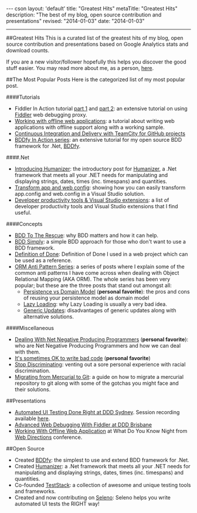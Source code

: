 --- cson
layout: 'default'
title: "Greatest Hits"
metaTitle: "Greatest Hits"
description: "The best of my blog, open source contribution and presentations"
revised: "2014-01-03"
date: "2014-01-03"

---
##Greatest Hits
This is a curated list of the greatest hits of my blog, open source contribution and presentations based on Google Analytics stats and download counts. 

If you are a new visitor/follower hopefully this helps you discover the good stuff easier. You may read more about me, as a person, [here](/about).

##The Most Popular Posts
Here is the categorized list of my most popular post.

####Tutorials
 - Fiddler In Action tutorial [part 1](/fiddler-in-action/part-1) and [part 2](/fiddler-in-action/part-2): an extensive tutorial on using [Fiddler](http://http://fiddler2.com/) web debugging proxy.
 - [Working with offline web applications](/presentations/wdyk-offline-web): a tutorial about writing web applications with offline support along with a working sample.
 - [Continuous Integration and Delivery with TeamCity for GitHub projects](/continuous-integration-delivery-github-teamcity)
 - [BDDfy In Action series](/bddify-in-action/introduction): an extensive tutorial for my open source BDD framework for .Net, [BDDfy](https://github.com/TestStack/TestStack.BDDfy).

####.Net
 - [Introducing Humanizer](/humanizer-v1): the introductory post for [Humanizer](https://github.com/MehdiK/Humanizer), a .Net framework that meets all your .NET needs for manipulating and displaying strings, dates, times (inc. timespans) and quantities.
 - [Transform app and web config](/transform-app-config-and-web-config): showing how you can easily transform app.config and web.config in a Visual Studio solution.
 - [Developer productivity tools & Visual Studio extensions](/developer-productivity-tools-and-visual-studio-extensions): a list of developer productivity tools and Visual Studio extensions that I find useful.
 
####Concepts
 - [BDD To The Rescue](/bdd-to-the-rescue): why BDD matters and how it can help.
 - [BDD Simply](/bdd-simply): a simple BDD approach for those who don't want to use a BDD framework.
 - [Definition of Done](/definition-of-done-in-an-mvc-project): Definition of Done I used in a web project which can be used as a reference.
 - [ORM Anti Pattern Series](/orm-anti-patterns-series): a series of posts where I explain some of the common anti patterns I have come across when dealing with Object Relational Mapping (AKA ORM). The whole series has been very popular; but these are the three posts that stand out amongst all:
	 - [Persistence vs Domain Model](/orm-anti-patterns-part-4-persistence-domain-model) (**personal favorite**): the pros and cons of reusing your persistence model as domain model
	 - [Lazy Loading](/orm-anti-patterns-part-3-lazy-loading): why Lazy Loading is usually a very bad idea.
	 - [Generic Updates](/orm-anti-patterns-part-5-generic-update-methods): disadvantages of generic updates along with alternative solutions.

####Miscellaneous
 - [Dealing With Net Negative Producing Programmers](/dealing-with-net-negative-producing-programmers) (**personal favorite**): who are Net Negative Producing Programmers and how we can deal with them.
 - [It's sometimes OK to write bad code](/bad-code) (**personal favorite**)
 - [Stop Discriminating](/stop-discriminating): venting out a sore personal experience with racial discrimination.
 - [Migrating from Mercurial to Git](/migrating-from-mercurial-to-git): a guide on how to migrate a mercurial repository to git along with some of the gotchas you might face and their solutions.

##Presentations
 - [Automated UI Testing Done Right at DDD Sydney](/presentations/automated-ui-testing-done-right-at-dddsydney). Session recording available [here](http://tv.ssw.com/3444/ddd-sydney-2012-mehdi-khalili-automated-ui-testing-done-right).
 - [Advanced Web Debugging With Fiddler at DDD Brisbane](/advanced-web-debugging-with-fiddler)
 - [Working With Offline Web Application](/presentations/wdyk-offline-web) at What Do You Know  Night from [Web Directions](http://www.webdirections.org/) conference.

##Open Source
 - Created [BDDfy](https://github.com/TestStack/TestStack.BDDfy): the simplest to use and extend BDD framework for .Net.
 - Created [Humanizer](http://github.com/MehdiK/Humanizer): a .Net framework that meets all your .NET needs for manipulating and displaying strings, dates, times (inc. timespans) and quantities.
 - Co-founded [TestStack](http://teststack.net/): a collection of awesome and unique testing tools and frameworks.
 - Created and now contributing on [Seleno](https://github.com/TestStack/TestStack.Seleno): Seleno helps you write automated UI tests the RIGHT way!
